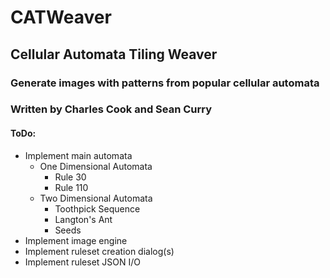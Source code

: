 # CATWeaver
## Cellular Automata Tiling Weaver
### Generate images with patterns from popular cellular automata
### Written by Charles Cook and Sean Curry
#### ToDo:
* Implement main automata
	* One Dimensional Automata
		* Rule 30
		* Rule 110
	* Two Dimensional Automata
		* Toothpick Sequence
		* Langton's Ant
		* Seeds
* Implement image engine
* Implement ruleset creation dialog(s)
* Implement ruleset JSON I/O
